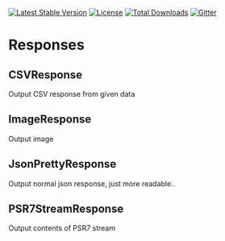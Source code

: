 [![Latest Stable Version](https://poser.pugx.org/ublaboo/responses/v/stable)](https://packagist.org/packages/ublaboo/responses)
[![License](https://poser.pugx.org/ublaboo/responses/license)](https://packagist.org/packages/ublaboo/responses)
[![Total Downloads](https://poser.pugx.org/ublaboo/responses/downloads)](https://packagist.org/packages/ublaboo/responses)
[![Gitter](https://img.shields.io/gitter/room/nwjs/nw.js.svg)](https://gitter.im/ublaboo/help)

Responses
=========

## CSVResponse

Output CSV response from given data

## ImageResponse

Output image

## JsonPrettyResponse

Output normal json response, just more readable..

## PSR7StreamResponse

Output contents of PSR7 stream
